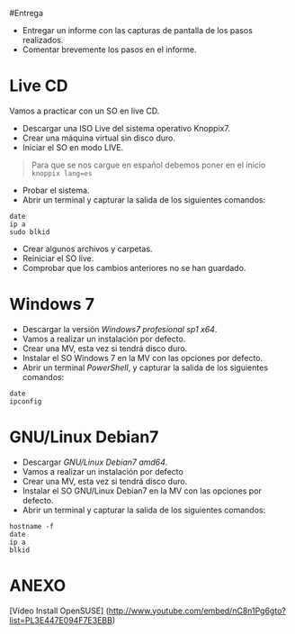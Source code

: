 
#Entrega
* Entregar un informe con las capturas de pantalla de los pasos realizados.
* Comentar brevemente los pasos en el informe. 

# Live CD
Vamos a practicar con un SO en live CD.
* Descargar una ISO Live del sistema operativo Knoppix7.
* Crear una máquina virtual sin disco duro.
* Iniciar el SO en modo LIVE.

> Para que se nos cargue en español debemos poner en el inicio `knoppix lang=es`

* Probar el sistema.
* Abrir un terminal y capturar la salida de los siguientes comandos:
```
date
ip a
sudo blkid
```
* Crear algunos archivos y carpetas.
* Reiniciar el SO live.
* Comprobar que los cambios anteriores no se han guardado.

# Windows 7
* Descargar la versión *Windows7 profesional sp1 x64*.
* Vamos a realizar un instalación por defecto.
* Crear una MV, esta vez si tendrá disco duro.
* Instalar el SO Windows 7 en la MV con las opciones por defecto.
* Abrir un terminal *PowerShell*, y capturar la salida de los siguientes comandos:
```
date
ipconfig
```

# GNU/Linux Debian7
* Descargar *GNU/Linux Debian7 amd64*.
* Vamos a realizar un instalación por defecto
* Crear una MV, esta vez si tendrá disco duro.
* Instalar el SO GNU/Linux Debian7 en la MV con las opciones por defecto.
* Abrir un terminal y capturar la salida de los siguientes comandos:
```
hostname -f
date
ip a
blkid
```

# ANEXO
[Vídeo Install OpenSUSE] (http://www.youtube.com/embed/nC8n1Pg6gto?list=PL3E447E094F7E3EBB)

